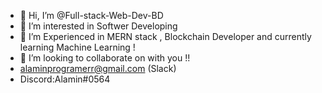 - 👋 Hi, I’m @Full-stack-Web-Dev-BD
- 👀 I’m interested in Softwer Developing
- 🌱 I’m Experienced in MERN stack  , Blockchain Developer and  currently learning Machine Learning !
- 💞️ I’m looking to collaborate on with you !!  
- alaminprogramerr@gmail.com (Slack)
- Discord:Alamin#0564


